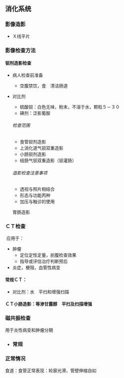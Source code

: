 ## 消化系统

### 影像造影

- Ｘ线平片

### 影像检查方法

#### 钡剂造影检查

- 病人检查前准备

  - 空腹禁饮，食　清洁肠道

- 对比剂

  - 硫酸钡：白色无味，粉末，不溶于水，颗粒５－３０
  - 碘剂：泛影葡胺

  ###### 检查范围

  - 食管钡剂造影
  - 上消化道气钡双重造影
  - 小肠钡剂造影
  - 结肠气钡双重造影（钡灌肠）

  ###### 造影检查注意事项

  - 透视与照片相结合
  - 形态与功能丙种
  - 加压与触诊的使用

  胃肠造影

### ＣＴ检查

​	应用于：

- 肿瘤
  - 定位定性定量，剖腹检查效果
  - 指导或评估治疗判断预后
- 炎症，梗阻，血管性病变

#### 常规ＣＴ：

- 对比剂：水　平扫和增强扫描

#### ＣＴ小肠造影：等渗甘露醇　平扫及扫描增强

### 磁共振检查

用于炎性病变和肿瘤分期

- ### 常规



### 正常情况

食道：食管正常表现：轮廓光滑，管壁伸缩自如


